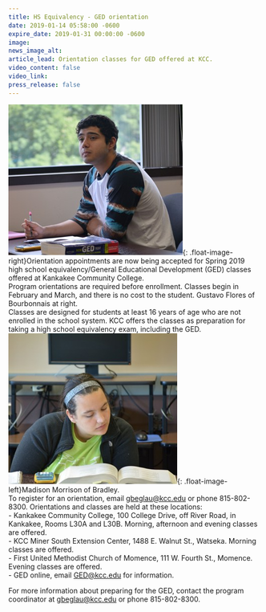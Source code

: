 ```yaml
---
title: HS Equivalency - GED orientation
date: 2019-01-14 05:58:00 -0600
expire_date: 2019-01-31 00:00:00 -0600
image:
news_image_alt:
article_lead: Orientation classes for GED offered at KCC.
video_content: false
video_link:
press_release: false
---
```


![](/uploads/gustavo-flores-of-bourbonnais-small.jpg){: .float-image-right}Orientation appointments are now being accepted for Spring 2019 high school equivalency/General Educational Development (GED) classes offered at Kankakee Community College.<br>Program orientations are required before enrollment. Classes begin in February and March, and there is no cost to the student. Gustavo Flores of Bourbonnais at right.<br>Classes are designed for students at least 16 years of age who are not enrolled in the school system. KCC offers the classes as preparation for taking a high school equivalency exam, including the GED.<br>![](/uploads/madison-morrison-of-bradley-small.jpg){: .float-image-left}Madison Morrison of Bradley.<br>To register for an orientation, email gbeglau@kcc.edu or phone 815-802-8300. Orientations and classes are held at these locations:<br>- Kankakee Community College, 100 College Drive, off River Road, in Kankakee, Rooms L30A and L30B. Morning, afternoon and evening classes are offered.<br>- KCC Miner South Extension Center, 1488 E. Walnut St., Watseka. Morning classes are offered.<br>- First United Methodist Church of Momence, 111 W. Fourth St., Momence. Evening classes are offered.<br>- GED online, email GED@kcc.edu for information.

For more information about preparing for the GED, contact the program coordinator at gbeglau@kcc.edu or phone 815-802-8300.